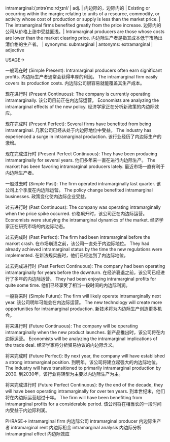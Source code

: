 intramarginal:/ˌɪntrəˈmɑːrdʒɪnl/ | adj. | 内边际的，边际内的 |  Existing or occurring within the margin; relating to units of a resource, commodity, or activity whose cost of production or supply is less than the market price. | The intramarginal firms benefited greatly from the price increase. 边际内的公司从价格上涨中受益匪浅。| Intramarginal producers are those whose costs are lower than the market clearing price.  内边际生产者是指其成本低于市场出清价格的生产者。 | synonyms: submarginal | antonyms: extramarginal | adjective


USAGE->

一般现在时 (Simple Present):
Intramarginal producers often earn significant profits. 内边际生产者通常会获得丰厚的利润。
The intramarginal firm easily covers its production costs. 内边际公司很容易就能覆盖其生产成本。

现在进行时 (Present Continuous):
The company is currently operating intramarginally. 该公司目前正在内边际运营。
Economists are analyzing the intramarginal effects of the new policy. 经济学家正在分析新政策的内边际效应。

现在完成时 (Present Perfect):
Several firms have benefited from being intramarginal. 几家公司已经从处于内边际地位中受益。
The industry has experienced a surge in intramarginal production. 该行业经历了内边际生产的激增。

现在完成进行时 (Present Perfect Continuous):
They have been producing intramarginally for several years. 他们多年来一直在进行内边际生产。
The market has been favoring intramarginal producers lately. 最近市场一直有利于内边际生产者。


一般过去时 (Simple Past):
The firm operated intramarginally last quarter. 该公司上个季度在内边际运营。
The policy change benefited intramarginal businesses. 政策变化使内边际企业受益。

过去进行时 (Past Continuous):
The company was operating intramarginally when the price spike occurred. 价格飙升时，该公司正在内边际运营。
Economists were studying the intramarginal dynamics of the market. 经济学家正在研究市场的内边际动态。


过去完成时 (Past Perfect):
The firm had been intramarginal before the market crash. 在市场崩溃之前，该公司一直处于内边际地位。
They had already achieved intramarginal status by the time the new regulations were implemented.  在新法规实施时，他们已经达到了内边际地位。


过去完成进行时 (Past Perfect Continuous):
The company had been operating intramarginally for years before the downturn. 在经济衰退之前，该公司已经进行了多年的内边际运营。
They had been enjoying intramarginal profits for quite some time. 他们已经享受了相当一段时间的内边际利润。


一般将来时 (Simple Future):
The firm will likely operate intramarginally next year. 该公司明年可能会在内边际运营。
The new technology will create more opportunities for intramarginal production. 新技术将为内边际生产创造更多机会。

将来进行时 (Future Continuous):
The company will be operating intramarginally when the new product launches.  新产品推出时，该公司将在内边际运营。
Economists will be analyzing the intramarginal implications of the trade deal. 经济学家将分析贸易协议的内边际含义。


将来完成时 (Future Perfect):
By next year, the company will have established a strong intramarginal position. 到明年，该公司将建立起强大的内边际地位。
The industry will have transitioned to primarily intramarginal production by 2030. 到2030年，该行业将转型为主要以内边际生产为主。


将来完成进行时 (Future Perfect Continuous):
By the end of the decade, they will have been operating intramarginally for over ten years. 到本世纪末，他们将在内边际运营超过十年。
The firm will have been benefiting from intramarginal profits for a considerable period.  该公司将在相当长的一段时间内受益于内边际利润。


PHRASE->
intramarginal firm 内边际公司
intramarginal producer 内边际生产者
intramarginal rent 内边际租金
intramarginal analysis 内边际分析
intramarginal effect 内边际效应
